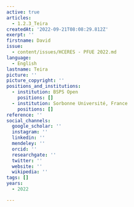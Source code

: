 ```yaml
---
active: true
articles:
  - 1.2.3_Teira
createdAt: '2022-09-21T08:08:29.812Z'
exerpt: ''
firstname: David
issue:
  - content/issues/HCERES - PFUE 2022.md
language:
  - English
lastname: Teira
picture: ''
picture_copyright: ''
positions_and_institutions:
  - institution: BSPS Open
    positions: []
  - institution: Sorbonne Université, France
    positions: []
reference: ''
social_channels:
  google_scholar: ''
  instagram: ''
  linkedin: ''
  mendeley: ''
  orcid: ''
  researchgate: ''
  twitter: ''
  website: ''
  wikipedia: ''
tags: []
years:
  - 2022

---
```

